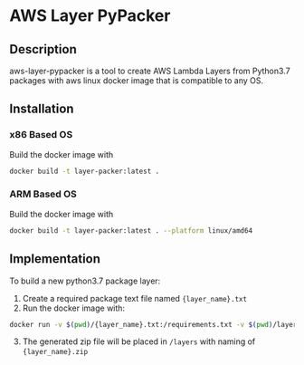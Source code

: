 # AWS Layer PyPacker

## Description
aws-layer-pypacker is a tool to create AWS Lambda Layers from Python3.7 packages with aws linux docker image that is compatible to any OS.

## Installation

### x86 Based OS
Build the docker image with
```bash
docker build -t layer-packer:latest .
```


### ARM Based OS
Build the docker image with
```bash
docker build -t layer-packer:latest . --platform linux/amd64
```

## Implementation
To build a new python3.7 package layer:
1. Create a required package text file named `{layer_name}.txt`
2. Run the docker image with:
```bash
docker run -v $(pwd)/{layer_name}.txt:/requirements.txt -v $(pwd)/layers:/layers -e LAYER_NAME='{layer_name}' --rm layer-packer:latest
```
3. The generated zip file will be placed in `/layers` with naming of `{layer_name}.zip`
